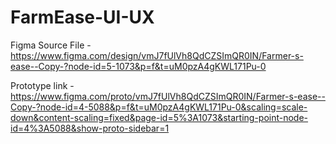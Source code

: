 # FarmEase-UI-UX

Figma Source File - https://www.figma.com/design/vmJ7fUlVh8QdCZSImQR0IN/Farmer-s-ease--Copy-?node-id=5-1073&p=f&t=uM0pzA4gKWL171Pu-0

Prototype link - https://www.figma.com/proto/vmJ7fUlVh8QdCZSImQR0IN/Farmer-s-ease--Copy-?node-id=4-5088&p=f&t=uM0pzA4gKWL171Pu-0&scaling=scale-down&content-scaling=fixed&page-id=5%3A1073&starting-point-node-id=4%3A5088&show-proto-sidebar=1
